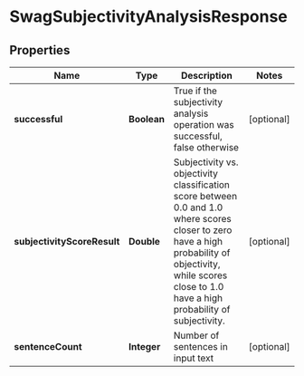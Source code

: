
# SwagSubjectivityAnalysisResponse

## Properties
Name | Type | Description | Notes
------------ | ------------- | ------------- | -------------
**successful** | **Boolean** | True if the subjectivity analysis operation was successful, false otherwise |  [optional]
**subjectivityScoreResult** | **Double** | Subjectivity vs. objectivity classification score between 0.0 and 1.0 where scores closer to zero have a high probability of objectivity, while scores close to 1.0 have a high probability of subjectivity. |  [optional]
**sentenceCount** | **Integer** | Number of sentences in input text |  [optional]



